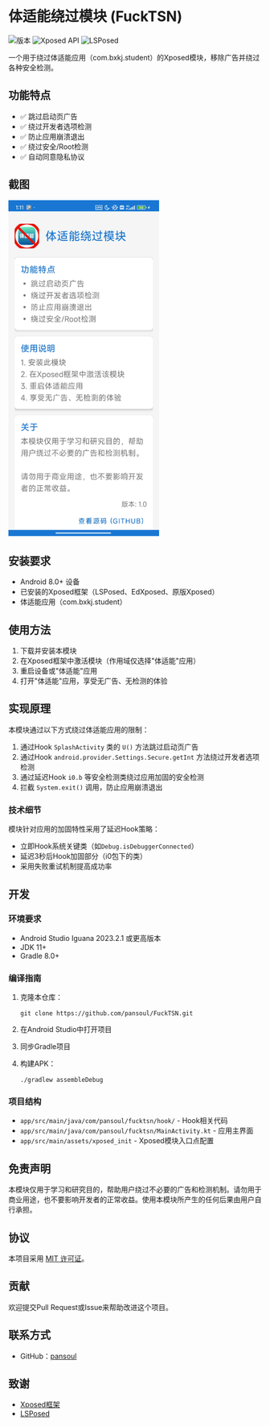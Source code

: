 # 体适能绕过模块 (FuckTSN)

![版本](https://img.shields.io/badge/版本-1.0-blue)
![Xposed API](https://img.shields.io/badge/Xposed%20API-89-orange)
![LSPosed](https://img.shields.io/badge/LSPosed-支持-green)

一个用于绕过体适能应用（com.bxkj.student）的Xposed模块，移除广告并绕过各种安全检测。

## 功能特点

- ✅ 跳过启动页广告
- ✅ 绕过开发者选项检测
- ✅ 防止应用崩溃退出
- ✅ 绕过安全/Root检测
- ✅ 自动同意隐私协议

## 截图

<img src="screenshots/main.jpg" width="300" alt="主界面截图">

## 安装要求

- Android 8.0+ 设备
- 已安装的Xposed框架（LSPosed、EdXposed、原版Xposed）
- 体适能应用（com.bxkj.student）

## 使用方法

1. 下载并安装本模块
2. 在Xposed框架中激活模块（作用域仅选择"体适能"应用）
3. 重启设备或"体适能"应用
4. 打开"体适能"应用，享受无广告、无检测的体验

## 实现原理

本模块通过以下方式绕过体适能应用的限制：

1. 通过Hook `SplashActivity` 类的 `U()` 方法跳过启动页广告
2. 通过Hook `android.provider.Settings.Secure.getInt` 方法绕过开发者选项检测
3. 通过延迟Hook `i0.b` 等安全检测类绕过应用加固的安全检测
4. 拦截 `System.exit()` 调用，防止应用崩溃退出

### 技术细节

模块针对应用的加固特性采用了延迟Hook策略：
- 立即Hook系统关键类（如`Debug.isDebuggerConnected`）
- 延迟3秒后Hook加固部分（i0包下的类）
- 采用失败重试机制提高成功率

## 开发

### 环境要求

- Android Studio Iguana 2023.2.1 或更高版本
- JDK 11+
- Gradle 8.0+

### 编译指南

1. 克隆本仓库：
   ```
   git clone https://github.com/pansoul/FuckTSN.git
   ```

2. 在Android Studio中打开项目

3. 同步Gradle项目

4. 构建APK：
   ```
   ./gradlew assembleDebug
   ```

### 项目结构

- `app/src/main/java/com/pansoul/fucktsn/hook/` - Hook相关代码
- `app/src/main/java/com/pansoul/fucktsn/MainActivity.kt` - 应用主界面
- `app/src/main/assets/xposed_init` - Xposed模块入口点配置

## 免责声明

本模块仅用于学习和研究目的，帮助用户绕过不必要的广告和检测机制。请勿用于商业用途，也不要影响开发者的正常收益。使用本模块所产生的任何后果由用户自行承担。

## 协议

本项目采用 [MIT 许可证](LICENSE)。

## 贡献

欢迎提交Pull Request或Issue来帮助改进这个项目。

## 联系方式

- GitHub：[pansoul](https://github.com/pansoul1)

## 致谢

- [Xposed框架](https://github.com/rovo89/Xposed)
- [LSPosed](https://github.com/LSPosed/LSPosed) 